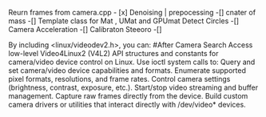 


Reurn frames from camera.cpp - [x] 
Denoising | prepocessing -[]
cnater of mass -[]
Template class for Mat , UMat and GPUmat
Detect Circles -[]
Camera Acceleration -[]
Calibraton Steeoro -[]











































By including <linux/videodev2.h>, you can:
#After Camera Search 
Access low-level Video4Linux2 (V4L2) API structures and constants for camera/video device control on Linux.
Use ioctl system calls to:
Query and set camera/video device capabilities and formats.
Enumerate supported pixel formats, resolutions, and frame rates.
Control camera settings (brightness, contrast, exposure, etc.).
Start/stop video streaming and buffer management.
Capture raw frames directly from the device.
Build custom camera drivers or utilities that interact directly with /dev/video* devices.
